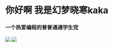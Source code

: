 <h1 align=“center”>你好啊 我是幻梦晓寒kaka</h1>
<h3 align=“center”>一个热爱编程的普普通通学生党</h3><p align=“left”> 
 
<a href="https://github.com/anuraghazra/github-readme-stats">
  <img align="center" src="https://github-readme-stats.vercel.app/api/pin/?username=Dreamkaka&repo=github-readme-stats" />
</a>
<a href="https://github.com/anuraghazra/convoychat">
  <img align="center" src="https://github-readme-stats.vercel.app/api/pin/?username=Dreamkaka&repo=convoychat" />
</a>
